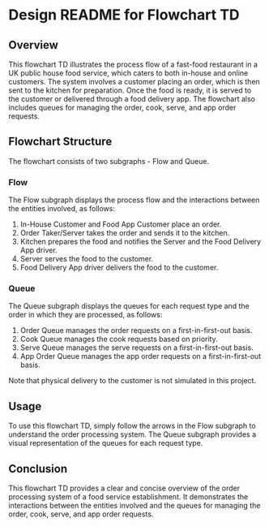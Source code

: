 # Design README for Flowchart TD

## Overview

This flowchart TD illustrates the process flow of a fast-food restaurant in a UK
public house food service, which caters to both in-house and online customers.
The system involves a customer placing an order, which is then sent to the
kitchen for preparation. Once the food is ready, it is served to the customer or
delivered through a food delivery app. The flowchart also includes queues for
managing the order, cook, serve, and app order requests.

## Flowchart Structure

The flowchart consists of two subgraphs - Flow and Queue.

### Flow

The Flow subgraph displays the process flow and the interactions between the
entities involved, as follows:

1. In-House Customer and Food App Customer place an order.
1. Order Taker/Server takes the order and sends it to the kitchen.
1. Kitchen prepares the food and notifies the Server and the Food Delivery App
   driver.
1. Server serves the food to the customer.
1. Food Delivery App driver delivers the food to the customer.

### Queue

The Queue subgraph displays the queues for each request type and the order in
which they are processed, as follows:

1. Order Queue manages the order requests on a first-in-first-out basis.
1. Cook Queue manages the cook requests based on priority.
1. Serve Queue manages the serve requests on a first-in-first-out basis.
1. App Order Queue manages the app order requests on a first-in-first-out basis.

Note that physical delivery to the customer is not simulated in this project.

## Usage

To use this flowchart TD, simply follow the arrows in the Flow subgraph to
understand the order processing system. The Queue subgraph provides a visual
representation of the queues for each request type.

## Conclusion

This flowchart TD provides a clear and concise overview of the order processing
system of a food service establishment. It demonstrates the interactions between
the entities involved and the queues for managing the order, cook, serve, and
app order requests.
